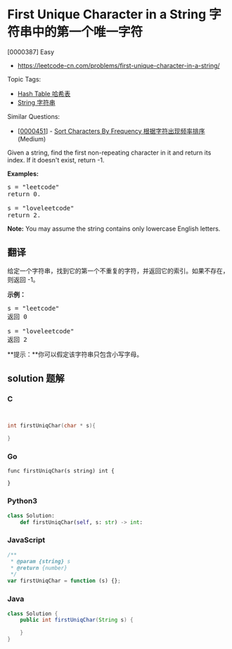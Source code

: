 # First Unique Character in a String 字符串中的第一个唯一字符

[0000387] Easy

- https://leetcode-cn.com/problems/first-unique-character-in-a-string/

Topic Tags:

- [Hash Table 哈希表](https://leetcode-cn.com/tag/hash-table/)
- [String 字符串](https://leetcode-cn.com/tag/string/)

Similar Questions:

- [[0000451](https://leetcode-cn.com/problems/sort-characters-by-frequency/)] - [Sort Characters By Frequency 根据字符出现频率排序](./0000451.sort-characters-by-frequency.md) (Medium)

Given a string, find the first non-repeating character in it and return its index. If it doesn't exist, return -1.

**Examples:**

<pre>s = "leetcode"
return 0.

s = "loveleetcode"
return 2.
</pre>

**Note:** You may assume the string contains only lowercase English letters.

## 翻译

给定一个字符串，找到它的第一个不重复的字符，并返回它的索引。如果不存在，则返回 -1。

**示例：**

<pre>s = "leetcode"
返回 0

s = "loveleetcode"
返回 2
</pre>

**提示：**你可以假定该字符串只包含小写字母。

## solution 题解

### C

```c


int firstUniqChar(char * s){

}
```

### Go

```golang
func firstUniqChar(s string) int {

}
```

### Python3

```python
class Solution:
    def firstUniqChar(self, s: str) -> int:
```

### JavaScript

```javascript
/**
 * @param {string} s
 * @return {number}
 */
var firstUniqChar = function (s) {};
```

### Java

```java
class Solution {
    public int firstUniqChar(String s) {

    }
}
```
